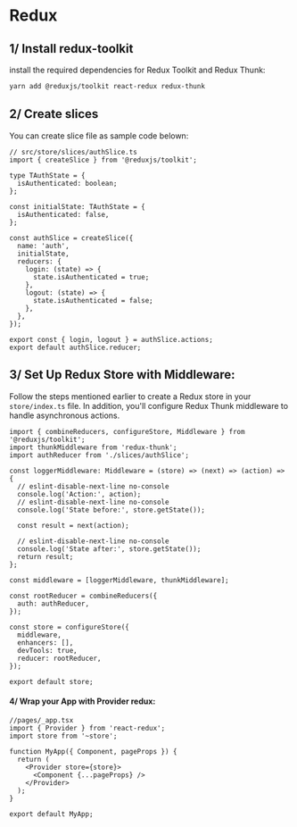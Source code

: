 # Redux

## 1/ Install redux-toolkit

install the required dependencies for Redux Toolkit and Redux Thunk:

```bash
yarn add @reduxjs/toolkit react-redux redux-thunk
```

## 2/ Create slices

You can create slice file as sample code belown:

```tsx
// src/store/slices/authSlice.ts
import { createSlice } from '@reduxjs/toolkit';

type TAuthState = {
  isAuthenticated: boolean;
};

const initialState: TAuthState = {
  isAuthenticated: false,
};

const authSlice = createSlice({
  name: 'auth',
  initialState,
  reducers: {
    login: (state) => {
      state.isAuthenticated = true;
    },
    logout: (state) => {
      state.isAuthenticated = false;
    },
  },
});

export const { login, logout } = authSlice.actions;
export default authSlice.reducer;

```

## 3/ **Set Up Redux Store with Middleware**:

Follow the steps mentioned earlier to create a Redux store in your `store/index.ts` file. In addition, you'll configure Redux Thunk middleware to handle asynchronous actions.

```tsx
import { combineReducers, configureStore, Middleware } from '@reduxjs/toolkit';
import thunkMiddleware from 'redux-thunk';
import authReducer from './slices/authSlice';

const loggerMiddleware: Middleware = (store) => (next) => (action) => {
  // eslint-disable-next-line no-console
  console.log('Action:', action);
  // eslint-disable-next-line no-console
  console.log('State before:', store.getState());

  const result = next(action);

  // eslint-disable-next-line no-console
  console.log('State after:', store.getState());
  return result;
};

const middleware = [loggerMiddleware, thunkMiddleware];

const rootReducer = combineReducers({
  auth: authReducer,
});

const store = configureStore({
  middleware,
  enhancers: [],
  devTools: true,
  reducer: rootReducer,
});

export default store;
```

#### 4/ **Wrap your App with Provider redux**:

```tsx
//pages/_app.tsx
import { Provider } from 'react-redux';
import store from '~store';

function MyApp({ Component, pageProps }) {
  return (
    <Provider store={store}>
      <Component {...pageProps} />
    </Provider>
  );
}

export default MyApp;
```
